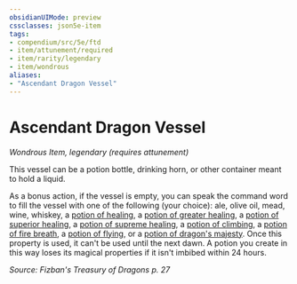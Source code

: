 ```yaml
---
obsidianUIMode: preview
cssclasses: json5e-item
tags:
- compendium/src/5e/ftd
- item/attunement/required
- item/rarity/legendary
- item/wondrous
aliases: 
- "Ascendant Dragon Vessel"
---
```

# Ascendant Dragon Vessel
*Wondrous Item, legendary (requires attunement)*  


This vessel can be a potion bottle, drinking horn, or other container meant to hold a liquid.

As a bonus action, if the vessel is empty, you can speak the command word to fill the vessel with one of the following (your choice): ale, olive oil, mead, wine, whiskey, a [potion of healing](5E2014官方资源/items/potion-of-healing.md), a [potion of greater healing](5E2014官方资源/items/potion-of-greater-healing.md), a [potion of superior healing](5E2014官方资源/items/potion-of-superior-healing.md), a [potion of supreme healing](5E2014官方资源/items/potion-of-supreme-healing.md), a [potion of climbing](5E2014官方资源/items/potion-of-climbing.md), a [potion of fire breath](5E2014官方资源/items/potion-of-fire-breath.md), a [potion of flying](5E2014官方资源/items/potion-of-flying.md), or a [potion of dragon's majesty](5E2014官方资源/items/potion-of-dragons-majesty-ftd.md). Once this property is used, it can't be used until the next dawn. A potion you create in this way loses its magical properties if it isn't imbibed within 24 hours.

*Source: Fizban's Treasury of Dragons p. 27*
